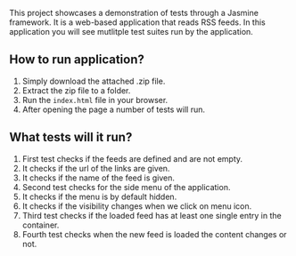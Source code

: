 This project showcases a demonstration of tests through a Jasmine framework. It is a web-based application that reads RSS feeds. In this application you will see mutlitple test suites run by the application.


## How to run application?

1. Simply download the attached .zip file.
2. Extract the zip file to a folder.
3. Run the `index.html` file in your browser.
4. After opening the page a number of tests will run.


## What tests will it run?

1. First test checks if the feeds are defined and are not empty.
2. It checks if the url of the links are given.
3. It checks if the name of the feed is given.
4. Second test checks for the side menu of the application.
5. It checks if the menu is by default hidden.
6. It checks if the visibility changes when we click on menu icon.
7. Third test checks if the loaded feed has at least one single entry in the container.
8. Fourth test checks when the new feed is loaded the content changes or not.
